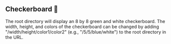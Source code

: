 ## Checkerboard 🏁

The root directory will display an 8 by 8 green and white checkerboard. 
The width, height, and colors of the checkerboard can be changed by adding "/width/height/color1/color2" (e.g., "/5/5/blue/white") to the root directory in the URL.
